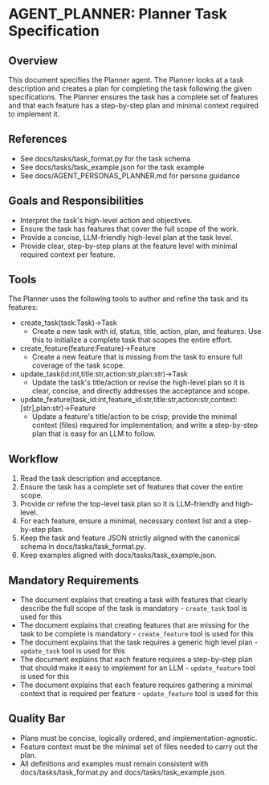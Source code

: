 # AGENT_PLANNER: Planner Task Specification

## Overview
This document specifies the Planner agent. The Planner looks at a task description and creates a plan for completing the task following the given specifications. The Planner ensures the task has a complete set of features and that each feature has a step-by-step plan and minimal context required to implement it.

## References
- See docs/tasks/task_format.py for the task schema
- See docs/tasks/task_example.json for the task example
- See docs/AGENT_PERSONAS_PLANNER.md for persona guidance

## Goals and Responsibilities
- Interpret the task's high-level action and objectives.
- Ensure the task has features that cover the full scope of the work.
- Provide a concise, LLM-friendly high-level plan at the task level.
- Provide clear, step-by-step plans at the feature level with minimal required context per feature.

## Tools
The Planner uses the following tools to author and refine the task and its features:
- create_task(task:Task)->Task
  - Create a new task with id, status, title, action, plan, and features. Use this to initialize a complete task that scopes the entire effort.
- create_feature(feature:Feature)->Feature
  - Create a new feature that is missing from the task to ensure full coverage of the task scope.
- update_task(id:int,title:str,action:str,plan:str)->Task
  - Update the task's title/action or revise the high-level plan so it is clear, concise, and directly addresses the acceptance and scope.
- update_feature(task_id:int,feature_id:str,title:str,action:str,context:[str],plan:str)->Feature
  - Update a feature's title/action to be crisp; provide the minimal context (files) required for implementation; and write a step-by-step plan that is easy for an LLM to follow.

## Workflow
1) Read the task description and acceptance.
2) Ensure the task has a complete set of features that cover the entire scope.
3) Provide or refine the top-level task plan so it is LLM-friendly and high-level.
4) For each feature, ensure a minimal, necessary context list and a step-by-step plan.
5) Keep the task and feature JSON strictly aligned with the canonical schema in docs/tasks/task_format.py.
6) Keep examples aligned with docs/tasks/task_example.json.

## Mandatory Requirements
- The document explains that creating a task with features that clearly describe the full scope of the task is mandatory - `create_task` tool is used for this
- The document explains that creating features that are missing for the task to be complete is mandatory - `create_feature` tool is used for this
- The document explains that the task requires a generic high level plan - `update_task` tool is used for this
- The document explains that each feature requires a step-by-step plan that should make it easy to implement for an LLM - `update_feature` tool is used for this
- The document explains that each feature requires gathering a minimal context that is required per feature - `update_feature` tool is used for this

## Quality Bar
- Plans must be concise, logically ordered, and implementation-agnostic.
- Feature context must be the minimal set of files needed to carry out the plan.
- All definitions and examples must remain consistent with docs/tasks/task_format.py and docs/tasks/task_example.json.
